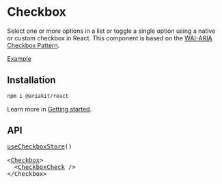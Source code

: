 # Checkbox

<p data-description>
  Select one or more options in a list or toggle a single option using a native or custom checkbox in React. This component is based on the <a href="https://www.w3.org/WAI/ARIA/apg/patterns/checkbox/">WAI-ARIA Checkbox Pattern</a>.
</p>

<a href="../examples/checkbox/index.tsx" data-playground>Example</a>

## Installation

```sh
npm i @ariakit/react
```

Learn more in [Getting started](/guide/getting-started).

## API

<pre data-api>
<a href="/apis/checkbox-store">useCheckboxStore</a>()

&lt;<a href="/apis/checkbox">Checkbox</a>&gt;
  &lt;<a href="/apis/checkbox-check">CheckboxCheck</a> /&gt;
&lt;/Checkbox&gt;
</pre>
